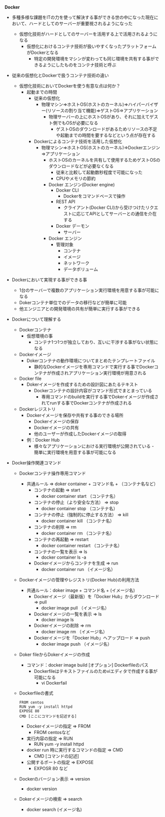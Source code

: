 **Docker**

- 多種多様な課題をITの力を使って解決する事ができる世の中になった現在において、ハードとしてのサーバーが重要視されるようになった
    - 仮想化技術がハードとしてのサーバーを活用する上で活用されるようになる
        - 仮想化におけるコンテナ技術が扱いやすくなったプラットフォームがDockerとなる
            - 特定の開発環境をマシンが変わっても同じ環境を共有する事ができるようにしたものをコンテナ技術と呼ぶ

- 従来の仮想化とDockerで扱うコンテナ技術の違い
    - 仮想化技術においてDockerを使う有意な点は何か？
        - 起動までの時間
            - 従来の仮想化
                - 物理マシン=>ホストOS(ホストのカーネル)=>ハイパーバイザー(リソースの割り当て機能)=>ゲストOS=>アプリケーション
                    - 物理サーバーの上にホストOSがあり、それに加えてゲスト側でもOSが必要になる
                        - ゲストOSのダウンロードがあるためリソースの不足や起動までの時間を要するなどという点が存在する
            - Dockerによるコンテナ技術を活用した仮想化
                - 物理マシン=>ホストOS(ホストのカーネル)=>Dockerエンジン=>アプリケーション
                    - ホストOSのカーネルを共有して使用するためゲストOSのダウンロードなどが必要なくなる
                        - 従来と比較して起動数秒程度で可能になった
                        - CPUやメモリの節約
                    - Docker エンジン(Docker engine)
                        - Docker CLI
                            - Dockerをコマンドベースで操作
                        - REST API
                            - クライアント(Docker CLI)から受けつけたリクエストに応じてAPIとしてサーバーとの通信を介在する
                        - Docker デーモン
                            - サーバー
                    - Docker エンジン
                        - 管理対象
                            - コンテナ
                            - イメージ
                            - ネットワーク
                            - データボリューム
- Dockerにおいて実現する事ができる事
    - 1台のサーバーで複数のアプリケーション実行環境を用意する事が可能になる
    - Dokerコンテナ単位でのデータの移行などが簡単に可能
    - 他エンジニアとの開発環境の共有が簡単に実行する事ができる

- Dockerについて理解する
    - Dockerコンテナ
        - 仮想環境の事
            - コンテナ1つ1つが独立しており、互いに干渉する事がない状態になる
    - Dockerイメージ
        - Dokerコンテナの動作環境についてまとめたテンプレートファイル
            - 静的なDockerイメージを専用コマンドで実行する事でDockerコンテナが作成されアプリケーション実行環境が用意される
    - Docker file
        - Dokerイメージを作成するための設計図にあたるテキスト
            - Dockerコンテナの設計内容がコマンド形式でまとまっている
                - 専用コマンドのbuildを実行する事でDokerイメージが作成されてrunする事でDockerコンテナが作成される
    - Dockerレジストリ
        - Dockerイメージを保存や共有する事のできる場所
            - Dockerイメージの保存
            - Dockerイメージの共有
            - 他のユーザーが作成したDockerイメージの取得
        - 例：Docker Hub
            - 様々なアプリケーションにおける実行環境が公開されている
                -　簡単に実行環境を用意する事が可能になる

- Docker操作関連コマンド
    - Dockerコンテナ操作専用コマンド
        - 共通ルール => doker container + コマンド名 + （コンテナ名など）
            - コンテナの起動 => start
                - docker container start （コンテナ名）
            - コンテナの停止（より安全な方法） => stop
                - docker container stop （コンテナ名）
            - コンテナの停止（強制的に停止する方法） => kill
                - docker container kill （コンテナ名）
            - コンテナの削除 => rm
                - docker container rm （コンテナ名）
            - コンテナの再起動 => restart
                - docker container restart （コンテナ名）
            - コンテナの一覧を表示 => ls
                - docker container ls -a
            - Dockerイメージからコンテナを生成 => run
                - docker container run （イメージ名）

    - Dockerイメージの管理やレジストリ(Docker Hub)の利用方法
        - 共通ルール：doker image + コマンド名 + (イメージ名)
            - Dockerイメージ（最新版）を「Docker Hub」からダウンロード => pull
                - docker image pull （イメージ名）
            - Dockerイメージの一覧を表示 => ls
                - docker image ls
            - Dockerイメージの削除 => rm
                - docker image rm （イメージ名）
            - Dockerイメージを「Docker Hub」へアップロード => push
                - docker image push （イメージ名）

    - Doker fileからDokerイメージの作成
        - コマンド：docker image build [オプション] Dockerfileのパス
            - Dockerfileはテキストファイルのためviエディタで作成する事が可能になる
                - vi Dockerfail

    - Dockerfileの書式

        ```text
        FROM centos
        RUN yum -y install httpd
        EXPOSE 80
        CMD [ここにコマンドを記述する]
        ```
        - Dockerイメージの指定 => FROM
            - FROM centosなど
        - 実行内容の指定 => RUN
            - RUN yum -y install httpd
        - docker run 時に実行するコマンドの指定 => CMD
            - CMD [コマンドの記述]
        - 公開するポートの指定 => EXPOSE
            - EXPOSR 80 など

    - Dockerのバージョン表示 => version
        - docker version
    - Dokerイメージの検索 => search
        - docker search (イメージ名)